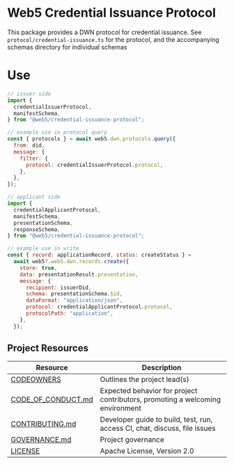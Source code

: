 # Web5 Credential Issuance Protocol

This package provides a DWN protocol for credential issuance. See `protocol/credential-issuance.ts` for the protocol, and the accompanying schemas directory for individual schemas

# Use

```javascript
// issuer side
import {
  credentialIssuerProtocol,
  manifestSchema,
} from "@web5/credential-issuance-protocol";

// example use in protocol query
const { protocols } = await web5.dwn.protocols.query({
  from: did,
  message: {
    filter: {
      protocol: credentialIssuerProtocol.protocol,
    },
  },
});

// applicant side
import {
  credentialApplicantProtocol,
  manifestSchema,
  presentationSchema,
  responseSchema,
} from "@web5/credential-issuance-protocol";

// example use in write
const { record: applicationRecord, status: createStatus } =
  await web5?.web5.dwn.records.create({
    store: true,
    data: presentationResult.presentation,
    message: {
      recipient: issuerDid,
      schema: presentationSchema.$id,
      dataFormat: "application/json",
      protocol: credentialApplicantProtocol.protocol,
      protocolPath: "application",
    },
  });
```

## Project Resources

| Resource                                   | Description                                                                   |
| ------------------------------------------ | ----------------------------------------------------------------------------- |
| [CODEOWNERS](./CODEOWNERS)                 | Outlines the project lead(s)                                                  |
| [CODE_OF_CONDUCT.md](./CODE_OF_CONDUCT.md) | Expected behavior for project contributors, promoting a welcoming environment |
| [CONTRIBUTING.md](./CONTRIBUTING.md)       | Developer guide to build, test, run, access CI, chat, discuss, file issues    |
| [GOVERNANCE.md](./GOVERNANCE.md)           | Project governance                                                            |
| [LICENSE](./LICENSE)                       | Apache License, Version 2.0                                                   |
